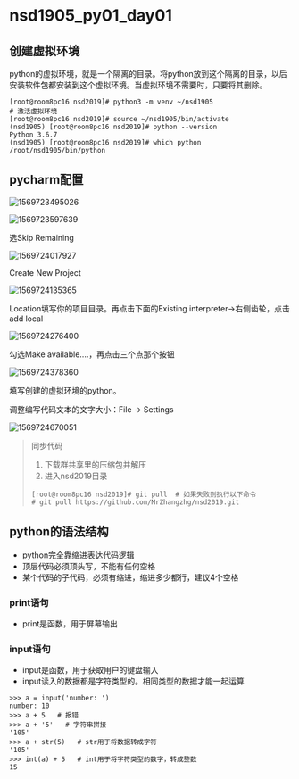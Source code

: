 # nsd1905_py01_day01

## 创建虚拟环境

python的虚拟环境，就是一个隔离的目录。将python放到这个隔离的目录，以后安装软件包都安装到这个虚拟环境。当虚拟环境不需要时，只要将其删除。

```shell
[root@room8pc16 nsd2019]# python3 -m venv ~/nsd1905
# 激活虚拟环境
[root@room8pc16 nsd2019]# source ~/nsd1905/bin/activate
(nsd1905) [root@room8pc16 nsd2019]# python --version
Python 3.6.7
(nsd1905) [root@room8pc16 nsd2019]# which python
/root/nsd1905/bin/python
```

## pycharm配置

![1569723495026](/root/.config/Typora/typora-user-images/1569723495026.png)

![1569723597639](/root/.config/Typora/typora-user-images/1569723597639.png)

选Skip Remaining

![1569724017927](/root/.config/Typora/typora-user-images/1569724017927.png)

Create New Project

![1569724135365](/root/.config/Typora/typora-user-images/1569724135365.png)

Location填写你的项目目录。再点击下面的Existing interpreter->右侧齿轮，点击add local

![1569724276400](/root/.config/Typora/typora-user-images/1569724276400.png)

勾选Make available....，再点击三个点那个按钮

![1569724378360](/root/.config/Typora/typora-user-images/1569724378360.png)

填写创建的虚拟环境的python。

调整编写代码文本的文字大小：File -> Settings

![1569724670051](/root/.config/Typora/typora-user-images/1569724670051.png)

> 同步代码
>
> 1. 下载群共享里的压缩包并解压
> 2. 进入nsd2019目录
>
> ```shell
> [root@room8pc16 nsd2019]# git pull  # 如果失败则执行以下命令
> # git pull https://github.com/MrZhangzhg/nsd2019.git
> ```

## python的语法结构

- python完全靠缩进表达代码逻辑
- 顶层代码必须顶头写，不能有任何空格
- 某个代码的子代码，必须有缩进，缩进多少都行，建议4个空格

### print语句

- print是函数，用于屏幕输出

### input语句

- input是函数，用于获取用户的键盘输入
- input读入的数据都是字符类型的。相同类型的数据才能一起运算

```shell
>>> a = input('number: ')
number: 10
>>> a + 5   # 报错
>>> a + '5'   # 字符串拼接
'105'
>>> a + str(5)   # str用于将数据转成字符
'105'
>>> int(a) + 5   # int用于将字符类型的数字，转成整数
15

```














